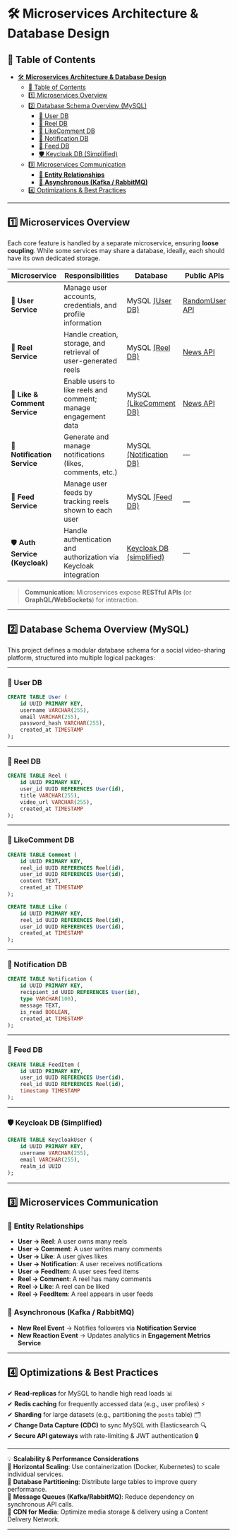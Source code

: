 # <a name="-microservices-architecture--database-design">🛠 **Microservices Architecture & Database Design**

## <a name="-table-of-contents">📑 Table of Contents

- [🛠 **Microservices Architecture \& Database Design**](#-microservices-architecture--database-design)
  - [📑 Table of Contents](#-table-of-contents)
  - [1️⃣ Microservices Overview](#1️⃣-microservices-overview)
  - [2️⃣ Database Schema Overview (MySQL)](#2️⃣-database-schema-overview-mysql)
    - [👤 User DB](#-user-db)
    - [📝 Reel DB](#-reel-db)
    - [💬 LikeComment DB](#-likecomment-db)
    - [🔔 Notification DB](#-notification-db)
    - [📰 Feed DB](#-feed-db)
    - [🛡 Keycloak DB (Simplified)](#-keycloak-db-simplified)
  - [3️⃣ Microservices Communication](#3️⃣-microservices-communication)
    - [🔗 **Entity Relationships**](#-entity-relationships)
    - [🔄 **Asynchronous (Kafka / RabbitMQ)**](#-asynchronous-kafka--rabbitmq)
  - [4️⃣ Optimizations \& Best Practices](#4️⃣-optimizations--best-practices)


---
## <a name="1-microservices-overview"></a>1️⃣ Microservices Overview

Each core feature is handled by a separate microservice, ensuring **loose coupling**. While some services may share a database, ideally, each should have its own dedicated storage.

| **Microservice**             | **Responsibilities**                                                  | **Database**                                         | **Public APIs**                             |
|------------------------------|-----------------------------------------------------------------------|------------------------------------------------------|---------------------------------------------|
| 👤 **User Service**          | Manage user accounts, credentials, and profile information            | MySQL [(User DB)](#-user-db)                          | [RandomUser API](https://randomuser.me/documentation) |
| 📝 **Reel Service**          | Handle creation, storage, and retrieval of user-generated reels       | MySQL [(Reel DB)](#-reel-db)                          | [News API](https://newsapi.org/)            |
| 💬 **Like & Comment Service** | Enable users to like reels and comment; manage engagement data       | MySQL [(LikeComment DB)](#-likecomment-db)            | [News API](https://newsapi.org/)            |
| 🔔 **Notification Service**  | Generate and manage notifications (likes, comments, etc.)            | MySQL [(Notification DB)](#-notification-db)          | —                                           |
| 📰 **Feed Service**          | Manage user feeds by tracking reels shown to each user               | MySQL [(Feed DB)](#-feed-db)                          | —                                           |
| 🛡 **Auth Service (Keycloak)**| Handle authentication and authorization via Keycloak integration     | [Keycloak DB (simplified)](#-keycloak-db-simplified) | —                                           |

> **Communication:** Microservices expose **RESTful APIs** (or **GraphQL/WebSockets**) for interaction.

---

## <a name="2-database-schema-overview-mysql"></a>2️⃣ Database Schema Overview (MySQL)

This project defines a modular database schema for a social video-sharing platform, structured into multiple logical packages:

---

### <a name="-user-db"></a>👤 User DB

```sql
CREATE TABLE User (
    id UUID PRIMARY KEY,
    username VARCHAR(255),
    email VARCHAR(255),
    password_hash VARCHAR(255),
    created_at TIMESTAMP
);
```

---

### <a name="-reel-db"></a>📝 Reel DB

```sql
CREATE TABLE Reel (
    id UUID PRIMARY KEY,
    user_id UUID REFERENCES User(id),
    title VARCHAR(255),
    video_url VARCHAR(255),
    created_at TIMESTAMP
);
```

---

### <a name="-likecomment-db"></a>💬 LikeComment DB

```sql
CREATE TABLE Comment (
    id UUID PRIMARY KEY,
    reel_id UUID REFERENCES Reel(id),
    user_id UUID REFERENCES User(id),
    content TEXT,
    created_at TIMESTAMP
);

CREATE TABLE Like (
    id UUID PRIMARY KEY,
    reel_id UUID REFERENCES Reel(id),
    user_id UUID REFERENCES User(id),
    created_at TIMESTAMP
);
```

---

### <a name="-notification-db"></a>🔔 Notification DB

```sql
CREATE TABLE Notification (
    id UUID PRIMARY KEY,
    recipient_id UUID REFERENCES User(id),
    type VARCHAR(100),
    message TEXT,
    is_read BOOLEAN,
    created_at TIMESTAMP
);
```

---

### <a name="-feed-db"></a>📰 Feed DB

```sql
CREATE TABLE FeedItem (
    id UUID PRIMARY KEY,
    user_id UUID REFERENCES User(id),
    reel_id UUID REFERENCES Reel(id),
    timestamp TIMESTAMP
);
```

---

### <a name="-keycloak-db-simplified"></a>🛡 Keycloak DB (Simplified)

```sql
CREATE TABLE KeycloakUser (
    id UUID PRIMARY KEY,
    username VARCHAR(255),
    email VARCHAR(255),
    realm_id UUID
);
```
---

## <a name="3-microservices-communication"></a>3️⃣ Microservices Communication

### <a name="-entity-relationships">🔗 **Entity Relationships**
- **User → Reel**: A user owns many reels  
- **User → Comment**: A user writes many comments  
- **User → Like**: A user gives likes  
- **User → Notification**: A user receives notifications  
- **User → FeedItem**: A user sees feed items  
- **Reel → Comment**: A reel has many comments  
- **Reel → Like**: A reel can be liked  
- **Reel → FeedItem**: A reel appears in user feeds  

### <a name="-asynchronous-kafka--rabbitmq">🔄 **Asynchronous (Kafka / RabbitMQ)**
- **New Reel Event** → Notifies followers via **Notification Service**  
- **New Reaction Event** → Updates analytics in **Engagement Metrics Service**    

---

## <a name="4-optimizations--best-practices"></a>4️⃣ Optimizations & Best Practices

✔ **Read-replicas** for MySQL to handle high read loads 📊  
✔ **Redis caching** for frequently accessed data (e.g., user profiles) ⚡  
✔ **Sharding** for large datasets (e.g., partitioning the `posts` table) 🗂️  
✔ **Change Data Capture (CDC)** to sync MySQL with Elasticsearch 🔍  
✔ **Secure API gateways** with rate-limiting & JWT authentication 🔒  

---

💡 **Scalability & Performance Considerations**  
🔹 **Horizontal Scaling**: Use containerization (Docker, Kubernetes) to scale individual services.  
🔹 **Database Partitioning**: Distribute large tables to improve query performance.  
🔹 **Message Queues (Kafka/RabbitMQ)**: Reduce dependency on synchronous API calls.  
🔹 **CDN for Media**: Optimize media storage & delivery using a Content Delivery Network.  

---